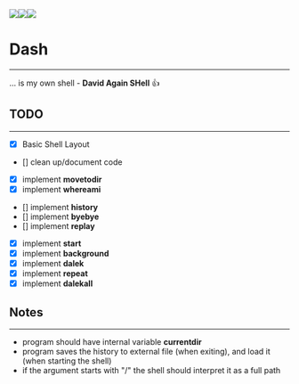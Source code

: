 <div style="display: flex;">
<img src="https://img.shields.io/badge/c-c%2B%2B-blue">
<img src="https://img.shields.io/badge/-Unix-brightgreen">
<img src="https://img.shields.io/badge/-Posix-yellow">
</div>

# Dash #
- - - -
... is my own shell - **David Again SHell** :thumbsup:

## TODO ##
- - - -
- [x] Basic Shell Layout
- [] clean up/document code
- [x] implement __movetodir__
- [x] implement __whereami__
- [] implement __history__
- [] implement __byebye__
- [] implement __replay__
- [x] implement __start__
- [x] implement __background__
- [x] implement __dalek__
- [x] implement __repeat__
- [x] implement __dalekall__

## Notes ##
- - - -
* program should have internal variable **currentdir**
* program saves the history to external file (when exiting), and load it (when starting the shell)
*  if the argument starts with "/" the shell should interpret it as a full path
